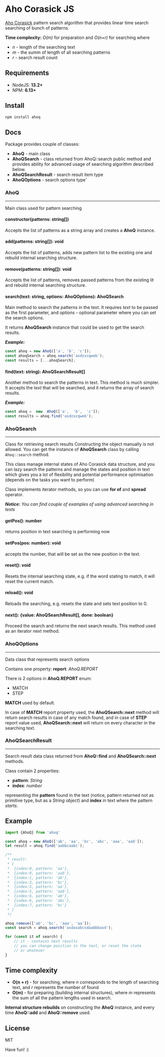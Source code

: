 # Aho Corasick JS

[Aho Corasick](https://en.wikipedia.org/wiki/Aho%E2%80%93Corasick_algorithm) pattern search algorithm that provides linear time search searching of bunch of patterns.
 
**Time complexity:** _O(m)_ for preparation and _O(n+r)_ for searching where
* _n_ - length of the searching text
* _m_ - the summ of length of all searching patterns
* _r_ - search result count

## Requirements
- NodeJS: **13.2+**
- NPM: **6.13+**

## Install
```bash
npm install ahoq
```

## Docs

Package provides couple of classes:
* **AhoQ** - main class
* **AhoQSearch** - class returned from AhoQ::search public method and provides ability for advanced usage of searching algorithm described below.
* **AhoQSearchResult** - search result item type
* **AhoQOptions** - search options typeˇ

### AhoQ
---

Main class used for pattern searching

#### constructor(patterns: string[])
Accepts the list of patterns as a string array and creates a **AhoQ** instance.

#### add(patterns: string[]): void
Accepts the list of patterns, adds new pattern list to the existing one and rebuild internal searching structure. 

#### remove(patterns: string[]): void
Accepts the list of patterns, removes passed patterns from the existing lit and rebuild internal searching structure.

#### search(text: string, options: AhoQOptions): AhoQSearch
Main method to search the patterns in the text. It requires *text* to be passed as the first parameter, and *options* - optional parameter where you can set the search options.

It returns **AhoQSearch** instance that could be used to get the search results.

***Example:***
```javascript
const ahoq = new AhoQ(['a', 'b', 'c']);
const ahoqSearch = ahoq.search('asdzxcqweb');
const results = [...ahoqSearch];
```

#### find(text: string): AhoQSearchResult[]
Another method to search the patterns in text. This method is much simpler. It accepts the *text* that will be searched, and it returns the array of search results.

***Example:***
```javascript
const ahoq =  new  AhoQ(['a',  'b',  'c']);
const results = ahoq.find('asdzxcqweb');
```

### AhoQSearch
---

Class for retrieving search results
Constructing the object manually is not allowed. You can get the instance of **AhoQSearch** class by calling `Ahoq::search` method. 

This class manage internal states of Aho Corasick data structure, and you can lazy search the patterns and manage the states and position in text which gives you a lot of flexibility and potential performance optimisation (depends on the tasks you want to perform)

Class implements iterator methods, so you can use **for of** and **spread** operator.

***Notice:*** *You can find couple of examples of using advanced searching in tests* 

#### getPos(): number

returns position in text searching is performing now

#### setPos(pos: number): void

accepts the number, that will be set as the new position in the text.

#### reset(): void

Resets the internal searching state, e.g. if the word stating to match, it will reset the current match.

#### reload(): void

Reloads the searching, e.g. resets the state and sets text position to 0.

#### next(): {value: AhoQSearchResult[], done: boolean}

Proceed the search and returns the next search results. This method used as an iterator next method.

### AhoQOptions
---

Data class that represents search options

Contains one property: **report**: *AhoQ.REPORT*

There is 2 options in **AhoQ.REPORT** enum:

- MATCH
- STEP

**MATCH** used by default. 

In case of **MATCH** report property used, the **AhoQSearch::next** method will return search results in case of any match found, and in case of **STEP** report value used, **AhoQSearch::next** will return on every character in the searching text.

### AhoQSearchResult
---

Search result data class returned from **AhoQ::find** and **AhoQSearch::next** methods.

Class contain 2 properties:

- **pattern**: *String*
- **index**: *number*

representing the **pattern** found in the text (notice, pattern returned not as primitive type, but as a *String object*) and **index** in text where the pattern *starts*.

## Example

```javascript
import {AhoQ} from 'ahoq'

const ahoq = new AhoQ(['ab', 'aa', 'bc', 'abc', 'aaa', 'aab']);
let result = ahoq.find('aabbcaabc');

/**
 * result:
 * [
 *  {index:0, pattern: 'aa'},
 *  {index:0, pattern: 'aab'},
 *  {index:1, pattern: 'ab'},
 *  {index:3, pattern: 'bc'},
 *  {index:5, pattern: 'aa'},
 *  {index:5, pattern: 'aab'},
 *  {index:6, pattern: 'ab'},
 *  {index:6, pattern: 'abc'},
 *  {index:7, pattern: 'bc'}
 * ]
 */

ahoq.remove(['ab', 'bc', 'aaa', 'aa']);
const search = ahoq.search('asdasabcsdaabbbasd');

for (const it of search) {
	// it - contains next results
	// you can change position in the text, or reset the state
	// or whatever
}

```

## Time complexity

- **O(n + r)** - for searching, where *n* corresponds to the length of searching text, and *r* represents the number of found 
- **O(m)** - for preparing (building internal structures), where *m* represents the sum of all the pattern lengths used in search.

**Internal structure rebuilds** on constructing the **AhoQ** instance, and every time **AhoQ::add** and **AhoQ::remove** used. 

## License

MIT

Have fun! :)
